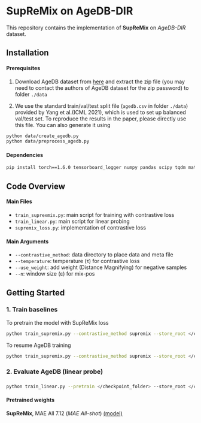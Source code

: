 # SupReMix on AgeDB-DIR
This repository contains the implementation of __SupReMix__ on *AgeDB-DIR* dataset. 

## Installation

#### Prerequisites

1. Download AgeDB dataset from [here](https://ibug.doc.ic.ac.uk/resources/agedb/) and extract the zip file (you may need to contact the authors of AgeDB dataset for the zip password) to folder `./data` 

2. We use the standard train/val/test split file (`agedb.csv` in folder `./data`) provided by Yang et al.(ICML 2021), which is used to set up balanced val/test set. To reproduce the results in the paper, please directly use this file. You can also generate it using

```bash
python data/create_agedb.py
python data/preprocess_agedb.py
```

#### Dependencies

```bash
pip install torch==1.6.0 tensorboard_logger numpy pandas scipy tqdm matplotlib Pillow wget einops
```


## Code Overview

#### Main Files

- `train_suprexmix.py`: main script for training with contrastive loss
- `train_linear.py`: main script for linear probing
- `supremix_loss.py`: implementation of contrastive loss

#### Main Arguments

- `--contrastive_method`: data directory to place data and meta file
- `--temperature`: temperature (&tau;) for contrastive loss
- `--use_weight`: add weight (Distance Magnifying) for negative samples 
- `--n`: window size (&epsilon;) for mix-pos

## Getting Started

### 1. Train baselines

To pretrain the model with SupReMix loss
```bash
python train_supremix.py --contrastive_method supremix --store_root </checkpoint_root> --data_dir </data_folder> 
```
To resume AgeDB training
```bash
python train_supremix.py --contrastive_method supremix --store_root </checkpoint_folder>  --data_dir </data_folder>  --resume </checkpoint>
```

### 2. Evaluate AgeDB (linear probe)
##### 
```bash
python train_linear.py --pretrain </checkpoint_folder> --store_root </checkpoint_root> --data_dir </data_folder> 
```

#### Pretrained weights 

__SupReMix__, MAE All 7.12 (*MAE All-shot*)
[(model)](https://drive.google.com/file/d/1d_Drd68Re7yRhnNrEmpe5MMmE3r6WltJ/view?usp=sharing) <br>

